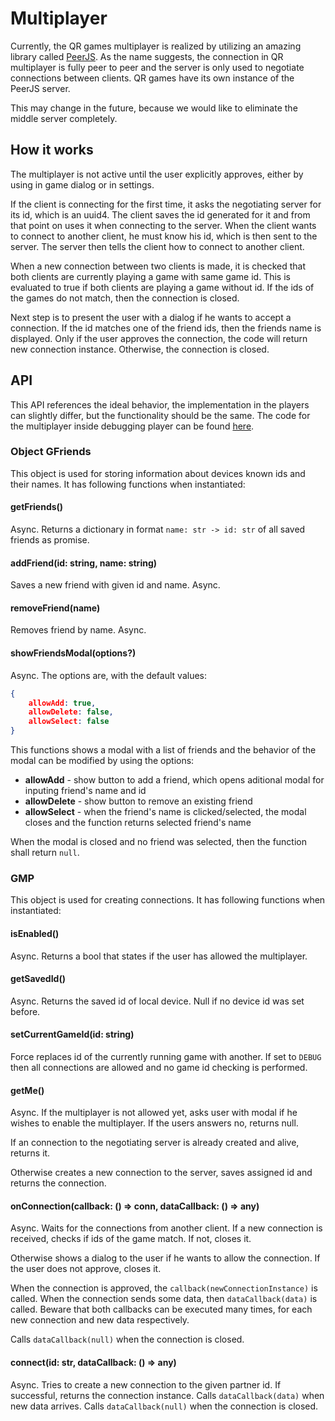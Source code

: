 # Multiplayer

Currently, the QR games multiplayer is realized by utilizing an amazing library called [PeerJS](https://peerjs.com/). As the name suggests, the connection in QR multiplayer is fully peer to peer and the server is only used to negotiate connections between clients. QR games have its own instance of the PeerJS server.

This may change in the future, because we would like to eliminate the middle server completely.

## How it works

The multiplayer is not active until the user explicitly approves, either by using in game dialog or in settings.

If the client is connecting for the first time, it asks the negotiating server for its id, which is an uuid4. The client saves the id generated for it and from that point on uses it when connecting to the server. When the client wants to connect to another client, he must know his id, which is then sent to the server. The server then tells the client how to connect to another client.

When a new connection between two clients is made, it is checked that both clients are currently playing a game with same game id. This is evaluated to true if both clients are playing a game without id. If the ids of the games do not match, then the connection is closed.

Next step is to present the user with a dialog if he wants to accept a connection. If the id matches one of the friend ids, then the friends name is displayed. Only if the user approves the connection, the code will return new connection instance. Otherwise, the connection is closed.

## API

This API references the ideal behavior, the implementation in the players can slightly differ, but the functionality should be the same. The code for the multiplayer inside debugging player can be found [here](https://github.com/QRGameStudio/web-qrpr.eu/blob/master/lib/GMultiplayer.js).

### Object GFriends

This object is used for storing information about devices known ids and their names. It has following functions when instantiated:

#### getFriends()

Async. Returns a dictionary in format `name: str -> id: str` of all saved friends as promise.

#### addFriend(id: string, name: string)

Saves a new friend with given id and name. Async.

#### removeFriend(name)

Removes friend by name. Async.

#### showFriendsModal(options?)

Async. The options are, with the default values:

```json
{
    allowAdd: true,
    allowDelete: false,
    allowSelect: false
}
```

This functions shows a modal with a list of friends and the behavior of the modal can be modified by using the options:

- **allowAdd** - show button to add a friend, which opens aditional modal for inputing friend's name and id
- **allowDelete** - show button to remove an existing friend
- **allowSelect** - when the friend's name is clicked/selected, the modal closes and the function returns selected friend's name

When the modal is closed and no friend was selected, then the function shall return `null`.

### GMP

This object is used for creating connections. It has following functions when instantiated:

#### isEnabled()

Async. Returns a bool that states if the user has allowed the multiplayer. 

#### getSavedId()

Async. Returns the saved id of local device. Null if no device id was set before.

#### setCurrentGameId(id: string)

Force replaces id of the currently running game with another. If set to `DEBUG` then all connections are allowed and no game id checking is performed.

#### getMe()

Async. If the multiplayer is not allowed yet, asks user with modal if he wishes to enable the multiplayer. If the users answers no, returns null.

If an connection to the negotiating server is already created and alive, returns it.

Otherwise creates a new connection to the server, saves assigned id and returns the connection.

#### onConnection(callback: () => conn, dataCallback: () => any)

Async. Waits for the connections from another client. If a new connection is received, checks if ids of the game match. If not, closes it.

Otherwise shows a dialog to the user if he wants to allow the connection. If the user does not approve, closes it.

When the connection is approved, the `callback(newConnectionInstance)` is called. When the connection sends some data, then `dataCallback(data)` is called. Beware that both callbacks can be executed many times, for each new connection and new data respectively.

Calls `dataCallback(null)` when the connection is closed.

#### connect(id: str, dataCallback: () => any)

Async. Tries to create a new connection to the given partner id. If successful, returns the connection instance. Calls `dataCallback(data)` when new data arrives. Calls `dataCallback(null)` when the connection is closed.